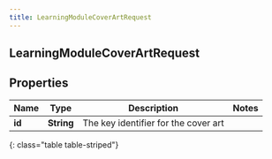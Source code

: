 ```yaml
---
title: LearningModuleCoverArtRequest
---
```

## LearningModuleCoverArtRequest


## Properties

| Name | Type | Description | Notes |
| ------------ | ------------- | ------------- | ------------- |
| **id** | <!----><!---->**String**<!----> | The key identifier for the cover art |  |
{: class="table table-striped"}



